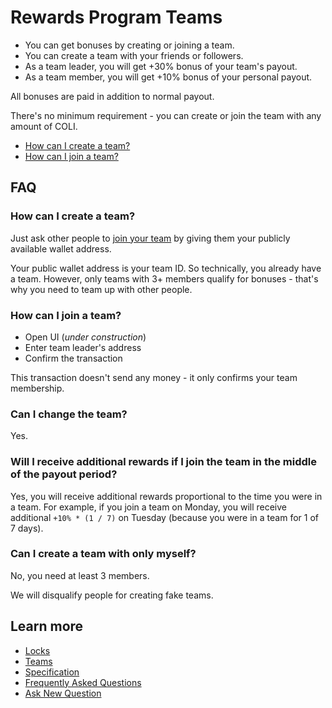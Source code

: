 # Rewards Program Teams

* You can get bonuses by creating or joining a team.
* You can create a team with your friends or followers.
* As a team leader, you will get +30% bonus of your team's payout.
* As a team member, you will get +10% bonus of your personal payout.

All bonuses are paid in addition to normal payout.

There's no minimum requirement - you can create or join the team with any amount of COLI.

* [How can I create a team?](#how-can-i-create-a-team)
* [How can I join a team?](#how-can-i-join-a-team)

## FAQ

### How can I create a team?

Just ask other people to [join your team](#how-can-i-join-a-team) by giving them your publicly available wallet address.

Your public wallet address is your team ID. So technically, you already have a team. However, only teams with 3+ members qualify for bonuses - that's why you need to team up with other people.

### How can I join a team?

* Open UI (*under construction*)
* Enter team leader's address
* Confirm the transaction

This transaction doesn't send any money - it only confirms your team membership.

### Can I change the team?

Yes.

### Will I receive additional rewards if I join the team in the middle of the payout period?

Yes, you will receive additional rewards proportional to the time you were in a team. For example, if you join a team on Monday, you will receive additional `+10% * (1 / 7)` on Tuesday (because you were in a team for 1 of 7 days).

### Can I create a team with only myself?

No, you need at least 3 members.

We will disqualify people for creating fake teams.

## Learn more

* [Locks](Locks.md)
* [Teams](Teams.md)
* [Specification](Specification.md)
* [Frequently Asked Questions](FAQ.md)
* [Ask New Question](https://t.me/Coliquidity)
